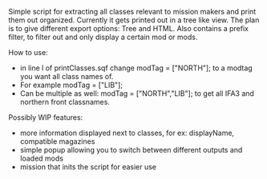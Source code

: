 Simple script for extracting all classes relevant to mission makers and print them out organized.
Currently it gets printed out in a tree like view. The plan is to give different export options: Tree and HTML.
Also contains a prefix filter, to filter out and only display a certain mod or mods.

How to use:
- in line l of printClasses.sqf change modTag = ["NORTH"]; to a modtag you want all class names of.
- For example modTag = ["LIB"];
- Can be multiple as well: modTag = ["NORTH","LIB"]; to get all IFA3 and northern front classnames.

Possibly WIP features:
- more information displayed next to classes, for ex: displayName, compatible magazines
- simple popup allowing you to switch between different outputs and loaded mods
- mission that inits the script for easier use
